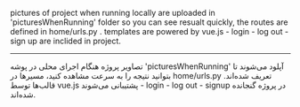 pictures of project when running locally are uploaded in 'picturesWhenRunning' folder so you can see resualt quickly, 
the routes are defined in home/urls.py . templates are powered by  vue.js - login - log out - sign up are inclided in project.
*************************************************************************************************************************************************************************************************************************
تصاویر پروژه هنگام اجرای محلی در پوشه 'picturesWhenRunning' آپلود می‌شوند تا بتوانید نتیجه را به سرعت مشاهده کنید،
مسیرها در home/urls.py تعریف شده‌اند. قالب‌ها توسط vue.js پشتیبانی می‌شوند - login - log out - signup در پروژه گنجانده شده‌اند.
